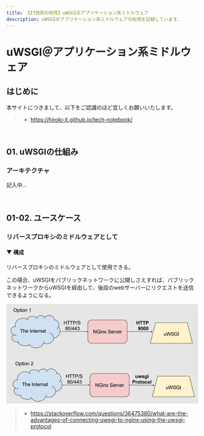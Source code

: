 ```yaml
---
title: 【IT技術の知見】uWSGI＠アプリケーション系ミドルウェア
description: uWSGI＠アプリケーション系ミドルウェアの知見を記録しています。
---
```


# uWSGI＠アプリケーション系ミドルウェア

## はじめに

本サイトにつきまして、以下をご認識のほど宜しくお願いいたします。

> - https://hiroki-it.github.io/tech-notebook/

<br>

## 01. uWSGIの仕組み

### アーキテクチャ

記入中...

<br>

## 01-02. ユースケース

### リバースプロキシのミドルウェアとして

#### ▼ 構成

リバースプロキシのミドルウェアとして使用できる。

この場合、uWSGIをパブリックネットワークに公開しさえすれば、パブリックネットワークからuWSGIを経由して、後段のwebサーバーにリクエストを送信できるようになる。

![uwsgi](https://raw.githubusercontent.com/hiroki-it/tech-notebook-images/master/images/uwsgi.png)

> - https://stackoverflow.com/questions/36475380/what-are-the-advantages-of-connecting-uwsgi-to-nginx-using-the-uwsgi-protocol

<br>
